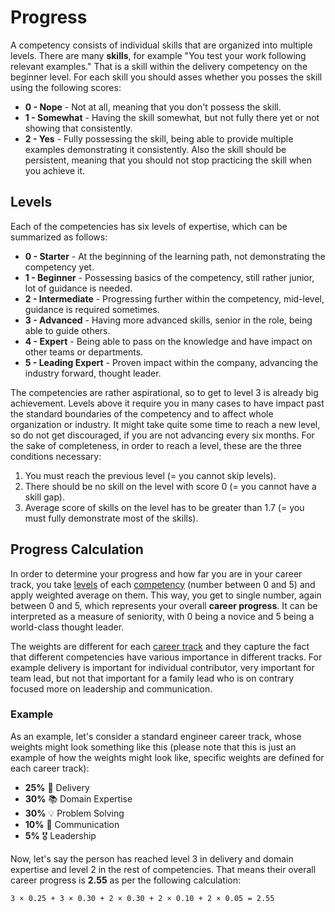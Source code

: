 # Progress

A competency consists of individual skills that are organized into multiple levels. There are many **skills**, for example "You test your work following relevant examples." That is a skill within the delivery competency on the beginner level. For each skill you should asses whether you posses the skill using the following scores:

- **0 - Nope** - Not at all, meaning that you don't possess the skill.
- **1 - Somewhat** - Having the skill somewhat, but not fully there yet or not showing that consistently.
- **2 - Yes** - Fully possessing the skill, being able to provide multiple examples demonstrating it consistently. Also the skill should be persistent, meaning that you should not stop practicing the skill when you achieve it.

## Levels

Each of the competencies has six levels of expertise, which can be summarized as follows:

- **0 - Starter** - At the beginning of the learning path, not demonstrating the competency yet.
- **1 - Beginner** - Possessing basics of the competency, still rather junior, lot of guidance is needed.
- **2 - Intermediate** - Progressing further within the competency, mid-level, guidance is required sometimes.
- **3 - Advanced** - Having more advanced skills, senior in the role, being able to guide others.
- **4 - Expert** - Being able to pass on the knowledge and have impact on other teams or departments.
- **5 - Leading Expert** - Proven impact within the company, advancing the industry forward, thought leader.

The competencies are rather aspirational, so to get to level 3 is already big achievement. Levels above it require you in many cases to have impact past the standard boundaries of the competency and to affect whole organization or industry. It might take quite some time to reach a new level, so do not get discouraged, if you are not advancing every six months. For the sake of completeness, in order to reach a level, these are the three conditions necessary:

1. You must reach the previous level (= you cannot skip levels).
2. There should be no skill on the level with score 0 (= you cannot have a skill gap).
3. Average score of skills on the level has to be greater than 1.7 (= you must fully demonstrate most of the skills).

## Progress Calculation

In order to determine your progress and how far you are in your career track, you take [levels](#levels) of each [competency](competencies.md) (number between 0 and 5) and apply weighted average on them. This way, you get to single number, again between 0 and 5, which represents your overall **career progress**. It can be interpreted as a measure of seniority, with 0 being a novice and 5 being a world-class thought leader.

The weights are different for each [career track](readme.md#career-tracks) and they capture the fact that different competencies have various importance in different tracks. For example delivery is important for individual contributor, very important for team lead, but not that important for a family lead who is on contrary focused more on leadership and communication.

### Example

As an example, let's consider a standard engineer career track, whose weights might look something like this (please note that this is just an example of how the weights might look like, specific weights are defined for each career track):

- **25%** 🚚 Delivery
- **30%** 📚 Domain Expertise
- **30%** 💡 Problem Solving
- **10%** 💬 Communication
- **5%** 🎖️ Leadership

Now, let's say the person has reached level 3 in delivery and domain expertise and level 2 in the rest of competencies. That means their overall career progress is **2.55** as per the following calculation:

`3 × 0.25 + 3 × 0.30 + 2 × 0.30 + 2 × 0.10 + 2 × 0.05 = 2.55`
